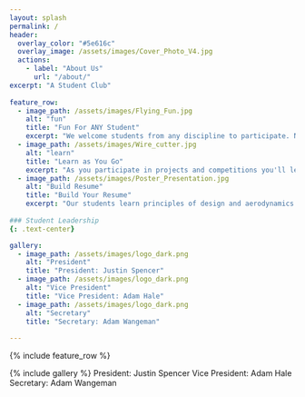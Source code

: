 ```yaml
---
layout: splash
permalink: /
header:
  overlay_color: "#5e616c"
  overlay_image: /assets/images/Cover_Photo_V4.jpg
  actions:
    - label: "About Us"
      url: "/about/"
excerpt: "A Student Club"  
  
feature_row:
  - image_path: /assets/images/Flying_Fun.jpg
    alt: "fun"
    title: "Fun For ANY Student"
    excerpt: "We welcome students from any discipline to participate. No experience is required to get started in the Aeronautics Club."
  - image_path: /assets/images/Wire_cutter.jpg
    alt: "learn"
    title: "Learn as You Go"
    excerpt: "As you participate in projects and competitions you'll learn the skills you need to design, build, and fly your own aircraft."
  - image_path: /assets/images/Poster_Presentation.jpg
    alt: "Build Resume"
    title: "Build Your Resume"
    excerpt: "Our students learn principles of design and aerodynamics to compete in the public arena and prepare to become leaders in the aersopace industry."
    
### Student Leadership
{: .text-center}

gallery:
  - image_path: /assets/images/logo_dark.png
    alt: "President"
    title: "President: Justin Spencer"
  - image_path: /assets/images/logo_dark.png
    alt: "Vice President"
    title: "Vice President: Adam Hale"
  - image_path: /assets/images/logo_dark.png
    alt: "Secretary"
    title: "Secretary: Adam Wangeman"
    
---
```


{% include feature_row %}

{% include gallery %}
President: Justin Spencer  Vice President: Adam Hale  Secretary: Adam Wangeman
